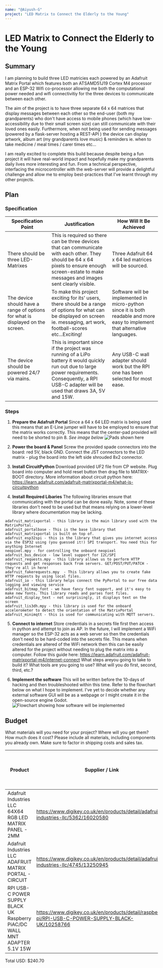 ```yaml
---
name: "@Aiyush-G"
project: "LED Matrix to Connect the Elderly to the Young"
---
```


# LED Matrix to Connect the Elderly to the Young

## Summary
I am planning to build three LED matricies each powered by an Adafruit Matrix Portal which features both an ATSAMD51J19 Cortex M4 processor and an ESP-32 Wifi co-processor allowing me both the computational power needed and wifi connectivitiy for the three devices to communicate between each other. 

The aim of the project is to have three separate 64 x 64 matrices that display messages between each other so the end-user (both my grandparents) who don't have access to mobile phones (which have low-accessibility due to their small screen size) can still communicate with their loved ones easily.
Furthermore, when not being used for sending messages (powered by a flask-server hosting a REST-API ) the device can display artwork, album art (my grandparents love music) & reminders ie. when to take medicine / meal times / carer times etc...

I am really excited to complete this build because despite being a fun project it will have real-world impact and hopefully make my grandparents daily lives more interesting and fun. From a technical perspective, interfacing the microcontroller with the web-server will provide a delightful challenge and allow me to employ best-practices that I've learnt through my other projects.

## Plan
### Specification

| Specification Point                                                            | Justification                                                                                                                                                                                            | How Will It Be Achieved                                                                                                       |
|--------------------------------------------------------------------------------|----------------------------------------------------------------------------------------------------------------------------------------------------------------------------------------------------------|-------------------------------------------------------------------------------------------------------------------------------|
| There should be three LED-Matrixes                                               | This is required so there can be three devices that can communicate with each other. They should be 64 x 64 pixels to ensure enough screen-estate to make messages and images sent clearly visible.        | Three Adafruit 64 x 64 led matrices will be sourced.                                                                            |
| The device should have a range of options for what is displayed on the screen. | To make this project exciting for its' users, there should be a range of options for what can be displayed on screen ie. messaging, art work, football-scores etc...Exciting!                            | Software will be implemented in micro-python since it is both readable and more easy to implement that alternative languages. |
| The device should be powered 24/7 via mains.                                   | This is important since if the project was running of a LiPo battery it would quickly run out due to large power requirements. Consequently, a RPI USB-C adapter will be used that draws 3A, 5V and 15W. | Any USB-C wall adapter should work but the RPI one has been selected for most ease.                                           |

### Steps

1. **Prepare the Adafruit Portal**
Since a 64 x 64 LED matrix is being used this means that an E-Line jumper will have to be employed to ensure that the matrix works correctly. This means that the center-pad provided will need to be shorted to pin 8.
*See image below*
![Pads shown here](https://user-images.githubusercontent.com/55917505/211188243-13ae9154-3ded-4718-9e95-3e6048141a10.png)

2. **Power the board & Panel**
Screw the provided spade connectors into the board: red 5V, black GND. Connect the JST connectors to the LED matrix - plug the board into the left side shrouded 8x2 connector.

3. **Install CircuitPython**
Download provided UF2 file from CP website. Plug board into computer and hold reset button then drag file to MATRIX-BOOT directory.
More information about circuit python here: https://learn.adafruit.com/adafruit-matrixportal-m4/what-is-circuitpython

4. **Install Required Libaries**
The following libraries ensure that communicating with the portal can be done easily. Note, some of these libraries don't need to be used but that means relying on a lower-level library where documentation may be lacking.
```
adafruit_matrixportal - this library is the main library used with the MatrixPortal.
adafruit_portalbase - This is the base library that adafruit_matrixportal is built on top of.
adafruit_esp32spi - this is the library that gives you internet access via the ESP32 using (you guessed it!) SPI transport. You need this for anything Internet
neopixel.mpy - for controlling the onboard neopixel
adafruit_bus_device - low level support for I2C/SPI
adafruit_requests.mpy - this library allows us to perform HTTP requests and get responses back from servers. GET/POST/PUT/PATCH - they're all in here!
adafruit_fakerequests.mpy  - This library allows you to create fake HTTP requests by using local files.
adafruit_io - this library helps connect the PyPortal to our free data logging and viewing service
adafruit_bitmap_font - we have fancy font support, and it's easy to make new fonts. This library reads and parses font files.
adafruit_display_text - not surprisingly, it displays text on the screen
adafruit_lis3dh.mpy - this library is used for the onboard accelerometer to detect the orientation of the MatrixPortal
adafruit_minimqtt - this is used for communicating with MQTT servers.
```

5. **Connect to internet**
Store credentials in a secrets file first then access in python and attempt to join as AP. 
In the future, I will implement a WiFi manager so the ESP-32 acts as a web server so then the credentials don't need to be hard-coded into the secrets file. This means when credentials are altered of the WiFi network then this can be easily altered for the project without needing to plug the matrix into a computer.
Follow this guide here: https://learn.adafruit.com/adafruit-matrixportal-m4/internet-connect
What steps areyou going to take to build it? What tools are you going to use? What will you do first, second, third, etc.?

6. **Implement the software** 
This will be written before the 10-days of hacking and then troubleshooted within this time. Refer to the flowchart below on what I hope to implement.
I've yet to decide whether any external software GUI will be as a webpage or I might create it in the open-source engine Godot.
![Flowchart showing how software will be implemented](https://i.ibb.co/d08bN02/LED-Matrix-drawio.png)

## Budget

What materials will you need for your project? Where will you get them? How much does it cost? Please include all materials, including components you already own. Make sure to factor in shipping costs and sales tax.

| Product                                                                     | Supplier / Link                                                                                    | GBP - Unit Cost Ex Vat | USD - Unit Cost Ex Vat | Number | GBP - Unit Cost x Number (incl Vat) | USD - Unit Cost x Number (incl Vat) |
|-----------------------------------------------------------------------------|----------------------------------------------------------------------------------------------------|------------------------|------------------------|--------|-------------------------------------|-------------------------------------|
| Adafruit Industries LLC 64X64 RGB LED MATRIX PANEL - 2MM                    | https://www.digikey.co.uk/en/products/detail/adafruit-industries-llc/5362/16020580                 | 41.63                  | 49.95                  | 3      | 124.89                              | 149.85                              |
| Adafruit Industries LLC ADAFRUIT MATRIX PORTAL - CIRCUIT                    | https://www.digikey.co.uk/en/products/detail/adafruit-industries-llc/4745/13250945                 | 20.79                  | 24.95                  | 3      | 62.37                               | 74.85                               |
| RPI USB-C POWER SUPPLY BLACK UK Raspberry PiAC/DC WALL MNT ADAPTER 5.1V 15W | https://www.digikey.co.uk/en/products/detail/raspberry-pi/RPI-USB-C-POWER-SUPPLY-BLACK-UK/10258766 | 6.67                   | 8.00                   | 2      | 13.34                               | 16.00                               |

Total USD: $240.70

